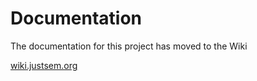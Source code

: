 # Documentation

The documentation for this project has moved to the Wiki

[wiki.justsem.org](https://wiki.justsem.org/en/rp2040-868/overview)
